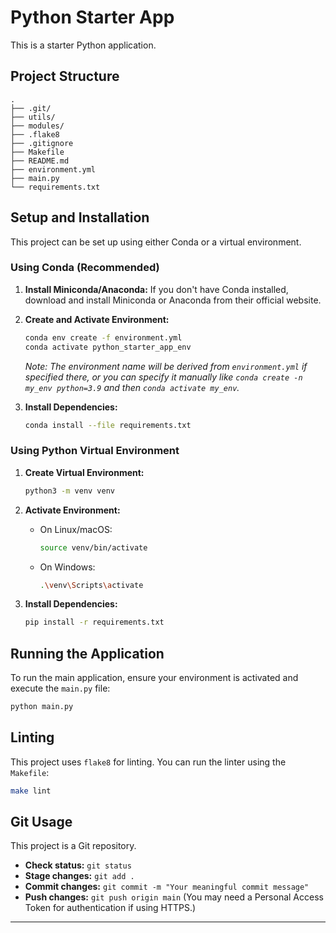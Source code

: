 # Python Starter App

This is a starter Python application.

## Project Structure

```
.
├── .git/
├── utils/
├── modules/
├── .flake8
├── .gitignore
├── Makefile
├── README.md
├── environment.yml
├── main.py
└── requirements.txt
```

## Setup and Installation

This project can be set up using either Conda or a virtual environment.

### Using Conda (Recommended)

1.  **Install Miniconda/Anaconda:** If you don't have Conda installed, download and install Miniconda or Anaconda from their official website.

2.  **Create and Activate Environment:**
    ```bash
    conda env create -f environment.yml
    conda activate python_starter_app_env
    ```
    *Note: The environment name will be derived from `environment.yml` if specified there, or you can specify it manually like `conda create -n my_env python=3.9` and then `conda activate my_env`.*

3.  **Install Dependencies:**
    ```bash
    conda install --file requirements.txt
    ```

### Using Python Virtual Environment

1.  **Create Virtual Environment:**
    ```bash
    python3 -m venv venv
    ```

2.  **Activate Environment:**
    *   On Linux/macOS:
        ```bash
        source venv/bin/activate
        ```
    *   On Windows:
        ```bash
        .\venv\Scripts\activate
        ```

3.  **Install Dependencies:**
    ```bash
    pip install -r requirements.txt
    ```

## Running the Application

To run the main application, ensure your environment is activated and execute the `main.py` file:

```bash
python main.py
```

## Linting

This project uses `flake8` for linting. You can run the linter using the `Makefile`:

```bash
make lint
```

## Git Usage

This project is a Git repository.

*   **Check status:** `git status`
*   **Stage changes:** `git add .`
*   **Commit changes:** `git commit -m "Your meaningful commit message"`
*   **Push changes:** `git push origin main` (You may need a Personal Access Token for authentication if using HTTPS.)

---